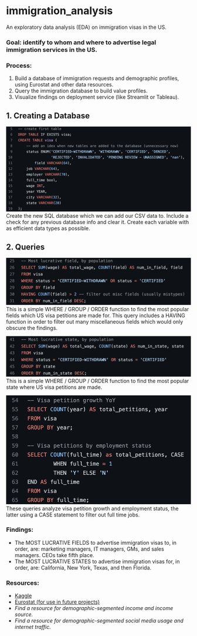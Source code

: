 # immigration_analysis
An exploratory data analysis (EDA) on immigration visas in the US. 

### Goal: identify to whom and where to advertise legal immigration services in the US.

### Process: 
1. Build a database of immigration requests and demographic profiles, using Eurostat and other data resources.
2. Query the immigration database to build value profiles.
3. Visualize findings on deployment service (like Streamlit or Tableau).

## 1. Creating a Database
![SQL_screenshot_1](https://github.com/VeniceHartwell/immigration_analysis/blob/main/images/SQL_screenshot_1.png)
Create the new SQL database which we can add our CSV data to. Include a check for any previous database info and clear it. Create each variable with as efficient data types as possible.

## 2. Queries
![SQL_screenshot_2](https://github.com/VeniceHartwell/immigration_analysis/blob/main/images/SQL_screenshot_2.png)
This is a simple WHERE / GROUP / ORDER function to find the most popular fields which US visa petitions are made for. This query includes a HAVING function in order to filter out many miscellaneous fields which would only obscure the findings.

![SQL_screenshot_3](https://github.com/VeniceHartwell/immigration_analysis/blob/main/images/SQL_screenshot_3.png)
This is a simple WHERE / GROUP / ORDER function to find the most popular state where US visa petitions are made.

![SQL_screenshot_4](https://github.com/VeniceHartwell/immigration_analysis/blob/main/images/SQL_screenshot_4.png)
These queries analyze visa petition growth and employment status, the latter using a CASE statement to filter out full time jobs.

### Findings:
- The MOST LUCRATIVE FIELDS to advertise immigration visas to, in order, are: marketing managers, IT managers, GMs, and sales managers. CEOs take fifth place.
- The MOST LUCRATIVE STATES to advertise immigration visas for, in order, are: California, New York, Texas, and then Florida.

### Resources:
- [Kaggle](https://www.kaggle.com/datasets/nsharan/h-1b-visa?resource=download)
- [Eurostat (for use in future projects)](https://ec.europa.eu/eurostat/databrowser/explore/all/popul?lang=en&subtheme=migr.migr_man.migr_res&display=list&sort=category)
- *Find a resource for demographic-segmented income and income source.*
- *Find a resource for demographic-segmented social media usage and internet traffic.*
